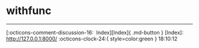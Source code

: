 <!---ID: note-17072023-181012--->
# __withfunc__
----

[:octicons-comment-discussion-16:&nbsp; Index][Index]{ .md-button }
[Index]: http://127.0.0.1:8000/
:octicons-clock-24:{ style=color:green } 18:10:12
